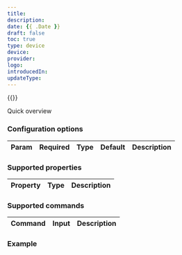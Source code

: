 ```yaml
---
title: 
description:
date: {{ .Date }}
draft: false
toc: true
type: device
device:
provider:
logo:
introducedIn:
updateType: 
---
```

{{<device>}}

Quick overview

### Configuration options

| Param | Required | Type | Default | Description |
|-------|----------|------|---------|-------------|

### Supported properties

| Property | Type | Description |
|----------|------|-------------|

### Supported commands

| Command | Input | Description |
| --------|-------|-------------|

### Example

```yaml
```